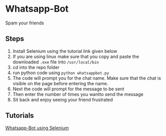 # Whatsapp-Bot
Spam your friends

## Steps
1. Install Selenium using the tutorial link given below
2. If you are using linux make sure that you copy and paste the downloaded `.exe` file into `/usr/local/bin`
3. cd into the repo folder
4. run python code using `python whatsappbot.py`
5. The code will prompt you for the chat name. Make sure that the chat is visible on the page before entering the name.
6. Next the code will prompt for the message to be sent
7. Then enter the number of times you wantto send the message
8. Sit back and enjoy seeing your friend frustrated

## Tutorials
[Whatsapp-Bot using Selenium](https://www.youtube.com/watch?v=u3CJFt8xWNo)
